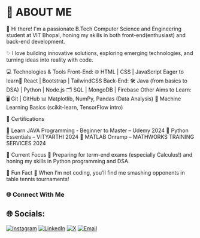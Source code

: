 # 💫 ABOUT ME
🌟 Hi there! I'm a passionate B.Tech Computer Science and Engineering student at VIT Bhopal, honing my skills in both front-end(enthusiast) and back-end development.

✨ I love building innovative solutions, exploring emerging technologies, and turning ideas into reality with code.

💻 Technologies & Tools
Front-End:
🌐 HTML | CSS | JavaScript
Eager to learn🎨 React | Bootstrap | TailwindCSS
Back-End:
🛠️ Java (from basics to DSA) | Python | Node.js
🗂️ SQL | MongoDB | Firebase
Other Aims to Learn:
🖥️ Git | GitHub
📊 Matplotlib, NumPy, Pandas (Data Analysis)
🧠 Machine Learning Basics (scikit-learn, TensorFlow intro)

📜 Certifications

📌 Learn JAVA Programming - Beginner to Master – Udemy 2024
📌 Python Essentials – VITYARTHI 2024
📌 MATLAB Onramp – MATHWORKS TRAINING SERVICES 2024

🚀 Current Focus
🌱 Preparing for term-end exams (especially Calculus!) and honing my skills in Python programming and DSA.

🎯 Fun Fact
🏓 When I’m not coding, you’ll find me smashing opponents in table tennis tournaments!



### 🌐 **Connect With Me**

## 🌐 Socials:
[![Instagram](https://img.shields.io/badge/Instagram-%23E4405F.svg?logo=Instagram&logoColor=white)](https://instagram.com/kartik_s1336?igsh=dW04NTcxYm9lM29x) [![LinkedIn](https://img.shields.io/badge/LinkedIn-%230077B5.svg?logo=linkedin&logoColor=white)](https://linkedin.com/in/www.linkedin.com/in/linkedin.com/in/kartik-shrivastava-a2078b322) [![X](https://img.shields.io/badge/X-black.svg?logo=X&logoColor=white)](https://x.com/@K_Shri99142) [![Email](https://img.shields.io/badge/Email-%23D44638.svg?logo=gmail&logoColor=white)](mailto:shrivastavakartik13@gmail.com)


